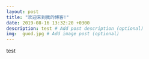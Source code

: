 ```yaml
---
layout: post
title: "欢迎来到我的博客!"
date: 2019-08-16 13:32:20 +0300
description: test # Add post description (optional)
img:  guod.jpg # Add image post (optional)
---
```

test